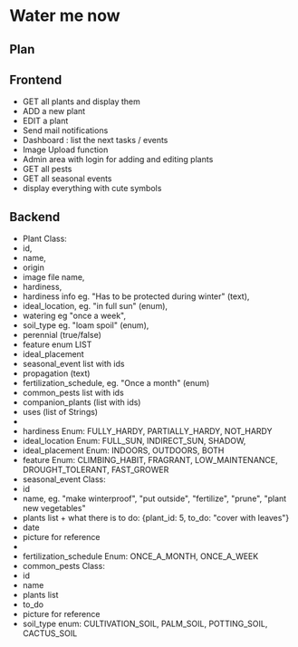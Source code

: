 # Water me now

## Plan

## Frontend

- GET all plants and display them
- ADD a new plant
- EDIT a plant
- Send mail notifications
- Dashboard : list the next tasks / events
- Image Upload function
- Admin area with login for adding and editing plants
- GET all pests
- GET all seasonal events
- display everything with cute symbols

## Backend

- Plant Class:
- id,
- name,
- origin
- image file name,
- hardiness,
- hardiness info eg. "Has to be protected during winter" (text),
- ideal_location, eg. "in full sun" (enum),
- watering eg "once a week",
- soil_type eg. "loam spoil" (enum),
- perennial (true/false)
- feature enum LIST
- ideal_placement
- seasonal_event list with ids
- propagation (text)
- fertilization_schedule, eg. "Once a month" (enum)
- common_pests list with ids
- companion_plants (list with ids)
- uses (list of Strings)
-
- hardiness Enum: FULLY_HARDY, PARTIALLY_HARDY, NOT_HARDY
- ideal_location Enum: FULL_SUN, INDIRECT_SUN, SHADOW,
- ideal_placement Enum: INDOORS, OUTDOORS, BOTH
- feature Enum: CLIMBING_HABIT, FRAGRANT, LOW_MAINTENANCE, DROUGHT_TOLERANT, FAST_GROWER
- seasonal_event Class:
- id
- name, eg. "make winterproof", "put outside", "fertilize", "prune", "plant new vegetables"
- plants list + what there is to do: {plant_id: 5, to_do: "cover with leaves"}
- date
- picture for reference
-
- fertilization_schedule Enum: ONCE_A_MONTH, ONCE_A_WEEK
- common_pests Class:
- id
- name
- plants list
- to_do
- picture for reference
- soil_type enum: CULTIVATION_SOIL, PALM_SOIL, POTTING_SOIL, CACTUS_SOIL
